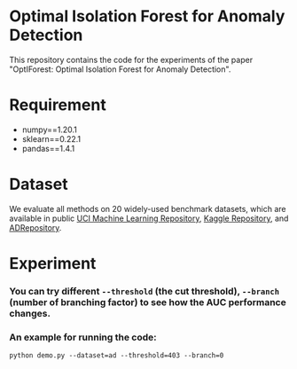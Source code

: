 # Optimal Isolation Forest for Anomaly Detection
This repository contains the code for the experiments of the paper "OptIForest: Optimal Isolation Forest for Anomaly Detection".

# Requirement
- numpy==1.20.1
- sklearn==0.22.1
- pandas==1.4.1

# Dataset
We evaluate all methods on 20 widely-used benchmark datasets, which are available in public [UCI Machine Learning Repository](https://archive.ics.uci.edu/ml/datasets.php), [Kaggle Repository](https://www.kaggle.com/datasets), and [ADRepository](https://github.com/GuansongPang/ADRepository-Anomaly-detection-datasets).

# Experiment
### You can try different `--threshold` (the cut threshold), `--branch` (number of branching factor) to see how the AUC performance changes. 
### An example for running the code:
    python demo.py --dataset=ad --threshold=403 --branch=0 
